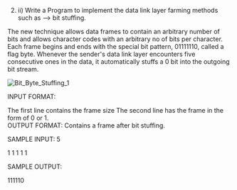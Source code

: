 2. ii) Write a Program to implement the data link layer farming methods such as --> bit stuffing.

The new technique allows data frames to contain an arbitrary number of bits and allows character codes with an arbitrary no of bits per character. Each frame begins and ends with the special bit pattern, 01111110, called a flag byte. Whenever the sender's data link layer encounters five consecutive ones in the data, it automatically stuffs a 0 bit into the outgoing bit stream.

![Bit_Byte_Stuffing_1](https://media.geeksforgeeks.org/wp-content/uploads/Bit_Byte_Stuffing_2.jpg)

INPUT FORMAT:

The first line contains the frame size
The second line has the frame in the form of 0 or 1.        
OUTPUT FORMAT:
Contains a frame after bit stuffing.

SAMPLE INPUT:
5

1 1 1 1 1

SAMPLE OUTPUT:

111110
